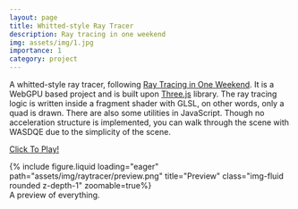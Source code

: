 ```yaml
---
layout: page
title: Whitted-style Ray Tracer
description: Ray tracing in one weekend
img: assets/img/1.jpg
importance: 1
category: project
---
```


A whitted-style ray tracer, following <a href="https://raytracing.github.io/books/RayTracingInOneWeekend.html">Ray Tracing in One Weekend</a>. It is a WebGPU based project and is built upon <a href="https://threejs.org/">Three.js</a> library. The ray tracing logic is written inside a fragment shader with GLSL, on other words, only a quad is drawn. There are also some utilities in JavaScript. Though no acceleration structure is implemented, you can walk through the scene with WASDQE due to the simplicity of the scene.


<a href="https://acsweb.ucsd.edu/~zew027/raytracer/index.html ">Click To Play!</a>

<div class="row">
    <div class="row-sm mt-1 mt-md-0">
        {% include figure.liquid loading="eager" path="assets/img/raytracer/preview.png" title="Preview" class="img-fluid rounded z-depth-1" zoomable=true%}
    </div>
</div>
<div class="caption">
    A preview of everything.
</div>